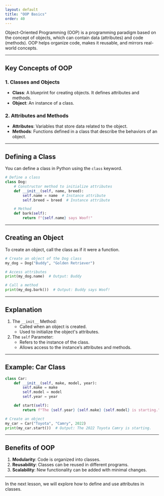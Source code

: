 ```yaml
---
layout: default
title: "OOP Basics"
order: 40
---
```


Object-Oriented Programming (OOP) is a programming paradigm based on the concept of objects, which can contain data (attributes) and code (methods). OOP helps organize code, makes it reusable, and mirrors real-world concepts.

---

## Key Concepts of OOP

### 1. Classes and Objects
- **Class**: A blueprint for creating objects. It defines attributes and methods.
- **Object**: An instance of a class.

### 2. Attributes and Methods
- **Attributes**: Variables that store data related to the object.
- **Methods**: Functions defined in a class that describe the behaviors of an object.

---

## Defining a Class

You can define a class in Python using the `class` keyword.

```python
# Define a class
class Dog:
    # Constructor method to initialize attributes
    def __init__(self, name, breed):
        self.name = name  # Instance attribute
        self.breed = breed  # Instance attribute

    # Method
    def bark(self):
        return f"{self.name} says Woof!"
```

---

## Creating an Object

To create an object, call the class as if it were a function.

```python
# Create an object of the Dog class
my_dog = Dog("Buddy", "Golden Retriever")

# Access attributes
print(my_dog.name)  # Output: Buddy

# Call a method
print(my_dog.bark())  # Output: Buddy says Woof!
```

---

## Explanation

1. The `__init__` Method:
   - Called when an object is created.
   - Used to initialize the object's attributes.
2. The `self` Parameter:
   - Refers to the instance of the class.
   - Allows access to the instance’s attributes and methods.

---

## Example: Car Class

```python
class Car:
    def __init__(self, make, model, year):
        self.make = make
        self.model = model
        self.year = year

    def start(self):
        return f"The {self.year} {self.make} {self.model} is starting."

# Create an object
my_car = Car("Toyota", "Camry", 2022)
print(my_car.start())  # Output: The 2022 Toyota Camry is starting.
```

---

## Benefits of OOP

1. **Modularity**: Code is organized into classes.
2. **Reusability**: Classes can be reused in different programs.
3. **Scalability**: New functionality can be added with minimal changes.

---

In the next lesson, we will explore how to define and use attributes in classes.
